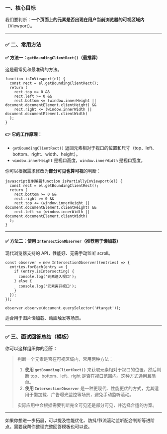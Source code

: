 ###  一、核心目标

我们要判断：**一个页面上的元素是否出现在用户当前浏览器的可视区域内**（Viewport）。

------

### ✅ 二、常用方法

#### ✅ 方法一：`getBoundingClientRect()`（最推荐）

这是最常见和最准确的方法。

```
function isInViewport(el) {
  const rect = el.getBoundingClientRect();
  return (
    rect.top >= 0 &&
    rect.left >= 0 &&
    rect.bottom <= (window.innerHeight || document.documentElement.clientHeight) &&
    rect.right <= (window.innerWidth || document.documentElement.clientWidth)
  );
}
```

#### 👉 它的工作原理：

- `getBoundingClientRect()` 返回元素相对于视口的位置和尺寸（top、left、bottom、right、width、height）。
- `window.innerHeight` 是视口高度，`window.innerWidth` 是视口宽度。

你可以根据需求修改为**部分可见也算可视**的判断：

```
javascript复制编辑function isPartiallyInViewport(el) {
  const rect = el.getBoundingClientRect();
  return (
    rect.bottom >= 0 &&
    rect.right >= 0 &&
    rect.top <= (window.innerHeight || document.documentElement.clientHeight) &&
    rect.left <= (window.innerWidth || document.documentElement.clientWidth)
  );
}
```

------

#### ✅ 方法二：使用 `IntersectionObserver`（推荐用于懒加载）

现代浏览器支持的 API，性能好、无需手动监听 scroll。

```
const observer = new IntersectionObserver((entries) => {
  entries.forEach(entry => {
    if (entry.isIntersecting) {
      console.log('元素进入视口');
    } else {
      console.log('元素离开视口');
    }
  });
});

observer.observe(document.querySelector('#target'));
```

适合用于图片懒加载、动画触发等场景。

------

### ✅ 三、面试回答总结（模板）

你可以这样组织你的回答：

> 判断一个元素是否在可视区域内，常用两种方法：
>
> 1. **使用 `getBoundingClientRect()`** 来获取元素相对于视口的位置，然后判断 top、bottom、left、right 是否在视口范围内。这种方式通用且简单。
> 2. **使用 `IntersectionObserver`** 是一种更现代、性能更优的方式，尤其适用于懒加载、广告曝光监控等场景，避免手动监听滚动。
>
> 实际应用中会根据需要判断完全可见还是部分可见，并选择合适的方案。

------

如果你想进一步拓展，可以提及性能优化、防抖/节流滚动监听配合判断等进阶点。需要我帮你整理完整回答模板也可以说。
